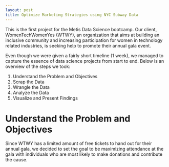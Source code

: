 ```yaml
---
layout: post
title: Optimize Marketing Strategies using NYC Subway Data
---
```


This is the first project for the Metis Data Science bootcamp. Our client, WomenTechWomenYes (WTWY), an organization that aims at building an inclusive community and increasing participation for women in technology related industries, is seeking help to promote their annual gala event.

Even though we were given a fairly short timeline (1 week), we managed to capture the essence of data science projects from start to end. Below is an overview of the steps we took:

1. Understand the Problem and Objectives
2. Scrap the Data
3. Wrangle the Data
4. Analyze the Data
5. Visualize and Present Findings


# Understand the Problem and Objectives

Since WTWY has a limited amount of free tickets to hand out for their annual gala, we decided to set the goal to be maximizing attendance at the gala with individuals who are most likely to make donations and contribute the cause. 
